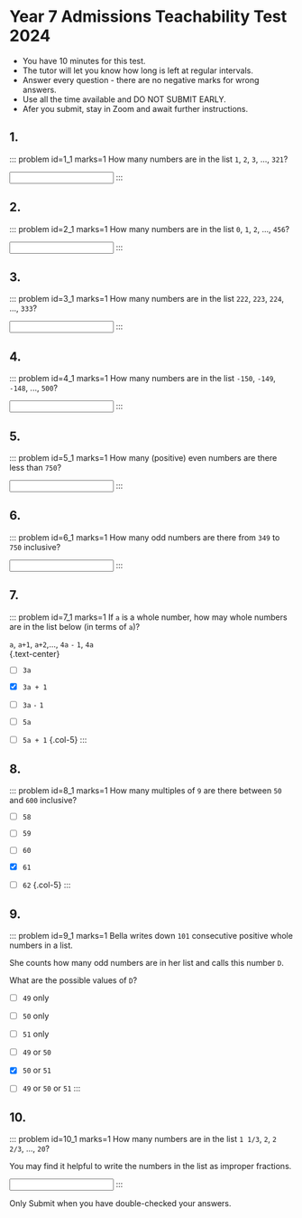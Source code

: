 # Year 7 Admissions Teachability Test 2024

* You have 10 minutes for this test.  
* The tutor will let you know how long is left at regular intervals.  
* Answer every question - there are no negative marks for wrong answers.  
* Use all the time available and DO NOT SUBMIT EARLY.  
* Afer you submit, stay in Zoom and await further instructions.  


## 1.
::: problem id=1_1 marks=1
How many numbers are in the list `1`, `2`, `3`, ..., `321`?  

<input type="number" solution="321"/>
:::


## 2.
::: problem id=2_1 marks=1
How many numbers are in the list `0`, `1`, `2`, ..., `456`?  

<input type="number" solution="457"/>
:::


## 3.
::: problem id=3_1 marks=1
How many numbers are in the list `222`, `223`, `224`, ..., `333`?  

<input type="number" solution="112"/>
:::


## 4.
::: problem id=4_1 marks=1
How many numbers are in the list `-150`, `-149`, `-148`, ..., `500`?  

<input type="number" solution="651"/>
:::


## 5.
::: problem id=5_1 marks=1
How many (positive) even numbers are there less than `750`?  

<input type="number" solution="374"/>
:::


## 6.
::: problem id=6_1 marks=1
How many odd numbers are there from `349` to `750` inclusive?  

<input type="number" solution="201"/>
:::


## 7.
::: problem id=7_1 marks=1
If `a` is a whole number, how may whole numbers are in the list below (in terms of `a`)?  

`a`, `a+1`, `a+2`,..., `4a` `-` `1`, `4a`  
{.text-center}

* [ ] `3a`
* [x] `3a + 1`
* [ ] `3a` `-` `1`
* [ ] `5a`
* [ ] `5a + 1`
{.col-5}
:::


## 8.
::: problem id=8_1 marks=1
How many multiples of `9` are there between `50` and `600` inclusive?  

* [ ] `58`
* [ ] `59`
* [ ] `60`
* [x] `61`
* [ ] `62`
{.col-5}
:::


## 9.
::: problem id=9_1 marks=1
Bella writes down `101` consecutive positive whole numbers in a list.  

She counts how many odd numbers are in her list and calls this number `D`.  

What are the possible values of `D`?  

* [ ] `49` only
* [ ] `50` only
* [ ] `51` only
* [ ] `49` or `50`
* [x] `50` or `51`
* [ ] `49` or `50` or `51`
:::


## 10.
::: problem id=10_1 marks=1
How many numbers are in the list `1 1/3`, `2`, `2 2/3`, ..., `20`?  

You may find it helpful to write the numbers in the list as improper fractions.  

<input type="number" solution="29"/>
:::


Only Submit when you have double-checked your answers.